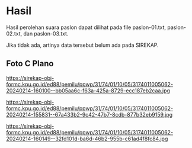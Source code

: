 # Hasil

Hasil perolehan suara paslon dapat dilihat pada file paslon-01.txt, paslon-02.txt, dan paslon-03.txt.

Jika tidak ada, artinya data tersebut belum ada pada SIREKAP.

## Foto C Plano

https://sirekap-obj-formc.kpu.go.id/ed88/pemilu/ppwp/31/74/01/10/05/3174011005062-20240214-160100--bb05aa6c-f63a-425a-8729-ecc187eb2caa.jpg

https://sirekap-obj-formc.kpu.go.id/ed88/pemilu/ppwp/31/74/01/10/05/3174011005062-20240214-155831--67a433b2-9c42-47b7-8cdb-877b32eb9159.jpg

https://sirekap-obj-formc.kpu.go.id/ed88/pemilu/ppwp/31/74/01/10/05/3174011005062-20240214-160149--32fd101d-ba6d-46b2-955b-c61ad4f8fc84.jpg
